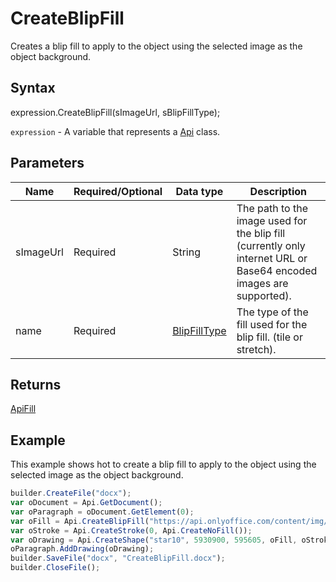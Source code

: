 # CreateBlipFill

Creates a blip fill to apply to the object using the selected image as the object background.

## Syntax

expression.CreateBlipFill(sImageUrl, sBlipFillType);

`expression` - A variable that represents a [Api](../Api.md) class.

## Parameters

| **Name** | **Required/Optional** | **Data type** | **Description** |
| ------------- | ------------- | ------------- | ------------- |
| sImageUrl | Required | String | The path to the image used for the blip fill (currently only internet URL or Base64 encoded images are supported). |
| name | Required | [BlipFillType](../../../Enumerations/BlipFillType.md) | The type of the fill used for the blip fill. (tile or stretch). |

## Returns

[ApiFill](../../ApiFill/ApiFill.md)

## Example

This example shows hot to create a blip fill to apply to the object using the selected image as the object background.

```javascript
builder.CreateFile("docx");
var oDocument = Api.GetDocument();
var oParagraph = oDocument.GetElement(0);
var oFill = Api.CreateBlipFill("https://api.onlyoffice.com/content/img/docbuilder/examples/icon_DocumentEditors.png", "tile");
var oStroke = Api.CreateStroke(0, Api.CreateNoFill());
var oDrawing = Api.CreateShape("star10", 5930900, 595605, oFill, oStroke);
oParagraph.AddDrawing(oDrawing);
builder.SaveFile("docx", "CreateBlipFill.docx");
builder.CloseFile();
```